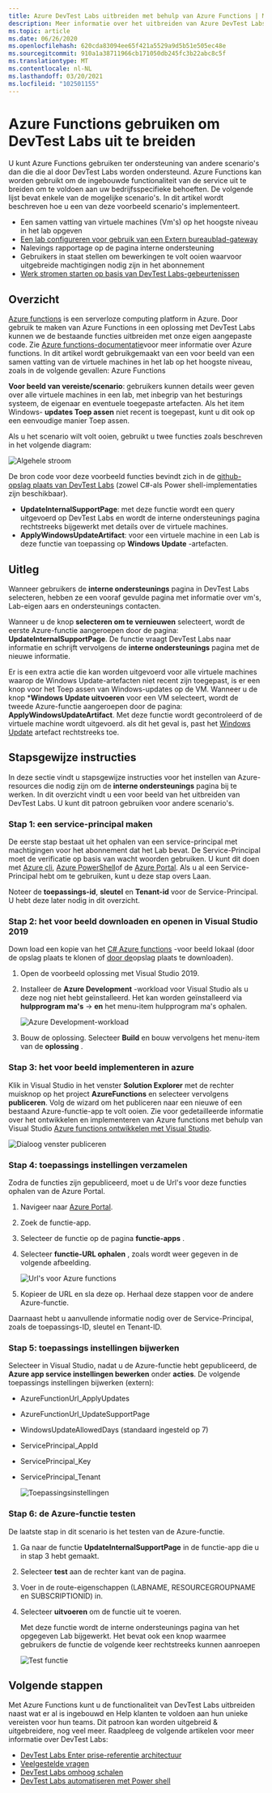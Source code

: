 ```yaml
---
title: Azure DevTest Labs uitbreiden met behulp van Azure Functions | Microsoft Docs
description: Meer informatie over het uitbreiden van Azure DevTest Labs met behulp van Azure Functions.
ms.topic: article
ms.date: 06/26/2020
ms.openlocfilehash: 620cda83094ee65f421a5529a9d5b51e505ec48e
ms.sourcegitcommit: 910a1a38711966cb171050db245fc3b22abc8c5f
ms.translationtype: MT
ms.contentlocale: nl-NL
ms.lasthandoff: 03/20/2021
ms.locfileid: "102501155"
---
```

# <a name="use-azure-functions-to-extend-devtest-labs"></a>Azure Functions gebruiken om DevTest Labs uit te breiden
U kunt Azure Functions gebruiken ter ondersteuning van andere scenario's dan die die al door DevTest Labs worden ondersteund. Azure Functions kan worden gebruikt om de ingebouwde functionaliteit van de service uit te breiden om te voldoen aan uw bedrijfsspecifieke behoeften. De volgende lijst bevat enkele van de mogelijke scenario's. In dit artikel wordt beschreven hoe u een van deze voorbeeld scenario's implementeert.

- Een samen vatting van virtuele machines (Vm's) op het hoogste niveau in het lab opgeven
- [Een lab configureren voor gebruik van een Extern bureaublad-gateway](configure-lab-remote-desktop-gateway.md)
- Nalevings rapportage op de pagina interne ondersteuning
- Gebruikers in staat stellen om bewerkingen te volt ooien waarvoor uitgebreide machtigingen nodig zijn in het abonnement
- [Werk stromen starten op basis van DevTest Labs-gebeurtenissen](https://github.com/RogerBestMsft/DTL-SecureArtifactData)

## <a name="overview"></a>Overzicht
[Azure functions](../azure-functions/functions-overview.md) is een serverloze computing platform in Azure. Door gebruik te maken van Azure Functions in een oplossing met DevTest Labs kunnen we de bestaande functies uitbreiden met onze eigen aangepaste code. Zie [Azure functions-documentatie](../azure-functions/functions-overview.md)voor meer informatie over Azure functions. In dit artikel wordt gebruikgemaakt van een voor beeld van een samen vatting van de virtuele machines in het lab op het hoogste niveau, zoals in de volgende gevallen: Azure Functions

**Voor beeld van vereiste/scenario**: gebruikers kunnen details weer geven over alle virtuele machines in een lab, met inbegrip van het besturings systeem, de eigenaar en eventuele toegepaste artefacten.  Als het item Windows- **updates Toep assen** niet recent is toegepast, kunt u dit ook op een eenvoudige manier Toep assen.

Als u het scenario wilt volt ooien, gebruikt u twee functies zoals beschreven in het volgende diagram:  

![Algehele stroom](./media/extend-devtest-labs-azure-functions/flow.png)

De bron code voor deze voorbeeld functies bevindt zich in de [github-opslag plaats van DevTest Labs](https://github.com/Azure/azure-devtestlab/tree/master/samples/DevTestLabs/AzureFunctions) (zowel C#-als Power shell-implementaties zijn beschikbaar).

- **UpdateInternalSupportPage**: met deze functie wordt een query uitgevoerd op DevTest Labs en wordt de interne ondersteunings pagina rechtstreeks bijgewerkt met details over de virtuele machines.
- **ApplyWindowsUpdateArtifact**: voor een virtuele machine in een Lab is deze functie van toepassing op **Windows Update** -artefacten.

## <a name="how-it-works"></a>Uitleg
Wanneer gebruikers de **interne ondersteunings** pagina in DevTest Labs selecteren, hebben ze een vooraf gevulde pagina met informatie over vm's, Lab-eigen aars en ondersteunings contacten.  

Wanneer u de knop **selecteren om te vernieuwen** selecteert, wordt de eerste Azure-functie aangeroepen door de pagina: **UpdateInternalSupportPage**. De functie vraagt DevTest Labs naar informatie en schrijft vervolgens de **interne ondersteunings** pagina met de nieuwe informatie.

Er is een extra actie die kan worden uitgevoerd voor alle virtuele machines waarop de Windows Update-artefacten niet recent zijn toegepast, is er een knop voor het Toep assen van Windows-updates op de VM. Wanneer u de knop ***Windows Update uitvoeren** voor een VM selecteert, wordt de tweede Azure-functie aangeroepen door de pagina: **ApplyWindowsUpdateArtifact**. Met deze functie wordt gecontroleerd of de virtuele machine wordt uitgevoerd. als dit het geval is, past het [Windows Update](https://github.com/Azure/azure-devtestlab/tree/master/Artifacts/windows-install-windows-updates) artefact rechtstreeks toe.

## <a name="step-by-step-walkthrough"></a>Stapsgewijze instructies
In deze sectie vindt u stapsgewijze instructies voor het instellen van Azure-resources die nodig zijn om de **interne ondersteunings** pagina bij te werken. In dit overzicht vindt u een voor beeld van het uitbreiden van DevTest Labs. U kunt dit patroon gebruiken voor andere scenario's.

### <a name="step-1-create-a-service-principal"></a>Stap 1: een service-principal maken 
De eerste stap bestaat uit het ophalen van een service-principal met machtigingen voor het abonnement dat het Lab bevat. De Service-Principal moet de verificatie op basis van wacht woorden gebruiken. U kunt dit doen met [Azure cli](/cli/azure/create-an-azure-service-principal-azure-cli), [Azure PowerShell](/powershell/azure/create-azure-service-principal-azureps)of de [Azure Portal](../active-directory/develop/howto-create-service-principal-portal.md). Als u al een Service-Principal hebt om te gebruiken, kunt u deze stap overs Laan.

Noteer de **toepassings-id**, **sleutel** en **Tenant-id** voor de Service-Principal. U hebt deze later nodig in dit overzicht. 

### <a name="step-2-download-the-sample-and-open-in-visual-studio-2019"></a>Stap 2: het voor beeld downloaden en openen in Visual Studio 2019
Down load een kopie van het [C# Azure functions](https://github.com/Azure/azure-devtestlab/tree/master/samples/DevTestLabs/AzureFunctions/CSharp) -voor beeld lokaal (door de opslag plaats te klonen of [door de](https://github.com/Azure/azure-devtestlab/archive/master.zip)opslag plaats te downloaden).  

1. Open de voorbeeld oplossing met Visual Studio 2019.  
1. Installeer de **Azure Development** -workload voor Visual Studio als u deze nog niet hebt geïnstalleerd. Het kan worden geïnstalleerd via **hulpprogram ma's**  ->  **en** het menu-item hulpprogram ma's ophalen.

    ![Azure Development-workload](./media/extend-devtest-labs-azure-functions/azure-development-workload-vs.png)
1. Bouw de oplossing. Selecteer **Build** en bouw vervolgens het menu-item van de **oplossing** .

### <a name="step-3-deploy-the-sample-to-azure"></a>Stap 3: het voor beeld implementeren in azure
Klik in Visual Studio in het venster **Solution Explorer** met de rechter muisknop op het project **AzureFunctions** en selecteer vervolgens **publiceren**. Volg de wizard om het publiceren naar een nieuwe of een bestaand Azure-functie-app te volt ooien. Zie voor gedetailleerde informatie over het ontwikkelen en implementeren van Azure functions met behulp van Visual Studio [Azure functions ontwikkelen met Visual Studio](../azure-functions/functions-develop-vs.md).

![Dialoog venster publiceren](./media/extend-devtest-labs-azure-functions/publish-dialog.png)


### <a name="step-4--gather-application-settings"></a>Stap 4: toepassings instellingen verzamelen
Zodra de functies zijn gepubliceerd, moet u de Url's voor deze functies ophalen van de Azure Portal. 

1. Navigeer naar [Azure Portal](https://portal.azure.com). 
1. Zoek de functie-app.
1. Selecteer de functie op de pagina **functie-apps** . 
1. Selecteer **functie-URL ophalen** , zoals wordt weer gegeven in de volgende afbeelding. 

    ![Url's voor Azure functions](./media/extend-devtest-labs-azure-functions/function-url.png)
4. Kopieer de URL en sla deze op. Herhaal deze stappen voor de andere Azure-functie. 

Daarnaast hebt u aanvullende informatie nodig over de Service-Principal, zoals de toepassings-ID, sleutel en Tenant-ID.


### <a name="step-5--update-application-settings"></a>Stap 5: toepassings instellingen bijwerken
Selecteer in Visual Studio, nadat u de Azure-functie hebt gepubliceerd, de **Azure app service instellingen bewerken** onder **acties**. De volgende toepassings instellingen bijwerken (extern):

- AzureFunctionUrl_ApplyUpdates
- AzureFunctionUrl_UpdateSupportPage
- WindowsUpdateAllowedDays (standaard ingesteld op 7)
- ServicePrincipal_AppId
- ServicePrincipal_Key
- ServicePrincipal_Tenant

    ![Toepassingsinstellingen](./media/extend-devtest-labs-azure-functions/application-settings.png)

### <a name="step-6-test-the-azure-function"></a>Stap 6: de Azure-functie testen
De laatste stap in dit scenario is het testen van de Azure-functie.  

1. Ga naar de functie **UpdateInternalSupportPage** in de functie-app die u in stap 3 hebt gemaakt. 
1. Selecteer **test** aan de rechter kant van de pagina. 
1. Voer in de route-eigenschappen (LABNAME, RESOURCEGROUPNAME en SUBSCRIPTIONID) in.
1. Selecteer **uitvoeren** om de functie uit te voeren.  

    Met deze functie wordt de interne ondersteunings pagina van het opgegeven Lab bijgewerkt. Het bevat ook een knop waarmee gebruikers de functie de volgende keer rechtstreeks kunnen aanroepen

    ![Test functie](./media/extend-devtest-labs-azure-functions/test-function.png)

## <a name="next-steps"></a>Volgende stappen
Met Azure Functions kunt u de functionaliteit van DevTest Labs uitbreiden naast wat er al is ingebouwd en Help klanten te voldoen aan hun unieke vereisten voor hun teams. Dit patroon kan worden uitgebreid & uitgebreidere, nog veel meer.  Raadpleeg de volgende artikelen voor meer informatie over DevTest Labs: 

- [DevTest Labs Enter prise-referentie architectuur](devtest-lab-reference-architecture.md)
- [Veelgestelde vragen](devtest-lab-faq.md)
- [DevTest Labs omhoog schalen](devtest-lab-guidance-scale.md)
- [DevTest Labs automatiseren met Power shell](https://github.com/Azure/azure-devtestlab/tree/master/samples/DevTestLabs/Modules/Library/Tests)








